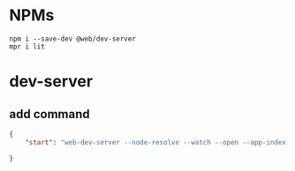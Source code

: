 

# NPMs

```
npm i --save-dev @web/dev-server 
mpr i lit
```

# dev-server

## add command

```json
{
    "start": "web-dev-server --node-resolve --watch --open --app-index index.html"

}
```